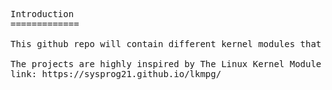 <pre>
Introduction
=============

This github repo will contain different kernel modules that i have written myslef to learn more and more about the linux kernel.

The projects are highly inspired by The Linux Kernel Module Programming Guide 
link: https://sysprog21.github.io/lkmpg/
</pre>
